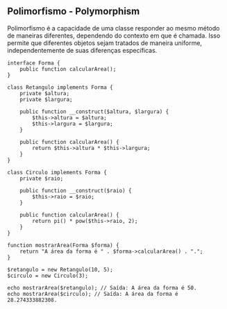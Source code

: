 ## Polimorfismo - Polymorphism

Polimorfismo é a capacidade de uma classe responder ao mesmo método de maneiras diferentes, dependendo do contexto em que é chamada. Isso permite que diferentes objetos sejam tratados de maneira uniforme, independentemente de suas diferenças específicas.

```
interface Forma {
    public function calcularArea();
}

class Retangulo implements Forma {
    private $altura;
    private $largura;

    public function __construct($altura, $largura) {
        $this->altura = $altura;
        $this->largura = $largura;
    }

    public function calcularArea() {
        return $this->altura * $this->largura;
    }
}

class Circulo implements Forma {
    private $raio;

    public function __construct($raio) {
        $this->raio = $raio;
    }

    public function calcularArea() {
        return pi() * pow($this->raio, 2);
    }
}

function mostrarArea(Forma $forma) {
    return "A área da forma é " . $forma->calcularArea() . ".";
}

$retangulo = new Retangulo(10, 5);
$circulo = new Circulo(3);

echo mostrarArea($retangulo); // Saída: A área da forma é 50.
echo mostrarArea($circulo); // Saída: A área da forma é 28.274333882308.
```